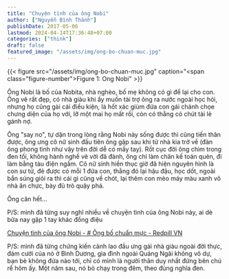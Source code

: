 ```yaml
---
title: "Chuyện tình của ông Nobi"
author: ["Nguyễn Bình Thành"]
publishDate: 2017-05-06
lastmod: 2024-04-14T17:36:48+07:00
categories: ["think"]
draft: false
featured_image: "/assets/img/ong-bo-chuan-muc.jpg"
---
```


{{< figure src="/assets/img/ong-bo-chuan-muc.jpg" caption="<span class=\"figure-number\">Figure 1: </span>Ong Nobi" >}}

Ông Nobi là bố của Nobita, nhà nghèo, bố mẹ không có gì để lại cho con.
Ông vẽ rất đẹp, có nhà giàu khi ấy muốn tài trợ ông ra nước ngoài học
hỏi, nhưng họ cũng gài cái điều kiện, là hốt xác giùm đứa con gái chảnh
chọe chưng diện của họ với, lỡ một mai họ mất rồi, còn có thằng có chút
tài lẻ gánh nợ.

Ông "say no", tự dặn trong lòng rằng Nobi này sống được thì cũng tiến
thân được, ông ưng cô nữ sinh đầu tiên ông gặp sau khi từ nhà kia trở về
(đàn ông phong tình như vậy trên đời dễ có mấy tay). Rốt cục đời ông
chìm trong đen tối, không hành nghề vẽ vời đã đành, ông chỉ làm chân kế
toán quèn, đi làm bằng tàu điện ngầm. Cô nữ sinh hiền thục giờ đã hiện
nguyên hình là con sư tử, đẻ được có mỗi 1 đứa con, thằng đó lại hậu
đậu, học dốt, ngoài bắn súng giỏi ra thì cái gì cũng về chót, lại thêm
con mèo máy màu xanh vô nhà ăn chực, bày đủ trò quậy phá.

Ông cân hết...

P/S: mình đã từng suy nghĩ nhiều về chuyện tình của ông Nobi này, ai dè
bữa nay gặp 1 tay khác đồng điệu

[Chuyện
tình của ông Nobi - # Ông bố chuẩn mực - Redpill VN](https://redpillvn.com/ong-bo-chuan-muc/?fbclid=IwAR3IYZcFFQZEYVqaom1KoIuHDHgzIq6jC4jt4-KA29W9jH1Xvxib6jvu6So)

P/S: mình đã từng chứng kiến cảnh lao đầu ưng gái nhà giàu ngoài đời
thực, đám cưới của nó ở Bình Dương, gia đình ngoài Quảng Ngãi không vô
dự, bạn bè không đứa nào tới, chỉ có mình là người thân duy nhất đứng
bên chú rể hôm ấy. Một năm sau, nó bỏ chạy trong đêm, theo đúng nghĩa
đen.
